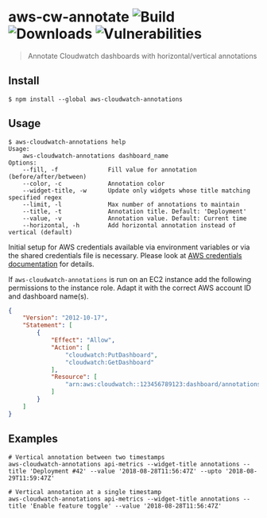 # aws-cw-annotate ![Build](https://travis-ci.org/anaynayak/aws-cloudwatch-annotations.svg?branch=master) ![Downloads](https://img.shields.io/npm/dw/aws-cloudwatch-annotations) ![Vulnerabilities](https://img.shields.io/snyk/vulnerabilities/npm/aws-cloudwatch-annotations)


> Annotate Cloudwatch dashboards with horizontal/vertical annotations

## Install 
```
$ npm install --global aws-cloudwatch-annotations
```

## Usage
```
$ aws-cloudwatch-annotations help
Usage:
    aws-cloudwatch-annotations dashboard_name
Options:
    --fill, -f              Fill value for annotation (before/after/between)
    --color, -c             Annotation color
    --widget-title, -w      Update only widgets whose title matching specified regex
    --limit, -l             Max number of annotations to maintain
    --title, -t             Annotation title. Default: 'Deployment'
    --value, -v             Annotation value. Default: Current time
    --horizontal, -h        Add horizontal annotation instead of vertical (default)
```

Initial setup for AWS credentials available via environment variables or via the shared credentials file is necessary. Please look at [AWS credentials documentation](https://docs.aws.amazon.com/sdk-for-javascript/v2/developer-guide/setting-credentials-node.html) for details.

If `aws-cloudwatch-annotations` is run on an EC2 instance add the following permissions to the instance role. Adapt it with the correct AWS account ID and dashboard name(s).
```json
{
    "Version": "2012-10-17",
    "Statement": [
        {
            "Effect": "Allow",
            "Action": [
                "cloudwatch:PutDashboard",
                "cloudwatch:GetDashboard"
            ],
            "Resource": [
                "arn:aws:cloudwatch::123456789123:dashboard/annotations"
            ]
        }
    ]
}
```

## Examples

```
# Vertical annotation between two timestamps
aws-cloudwatch-annotations api-metrics --widget-title annotations --title 'Deployment #42' --value '2018-08-28T11:56:47Z' --upto '2018-08-29T11:59:47Z'

# Vertical annotation at a single timestamp
aws-cloudwatch-annotations api-metrics --widget-title annotations --title 'Enable feature toggle' --value '2018-08-28T11:56:47Z' 
```
